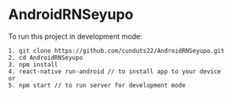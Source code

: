 # AndroidRNSeyupo
To run this project in development mode:
```
1. git clone https://github.com/cunduts22/AndroidRNSeyupo.git
2. cd AndroidRNSeyupo
3. npm install
4. react-native run-android // to install app to your device
or
5. npm start // to run server for development mode
```
